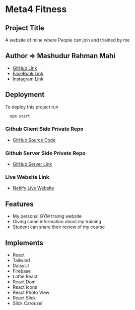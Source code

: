 # Meta4 Fitness

## Project Title

A website of mine where People can join and triained by me

## Author => Mashudur Rahman Mahi

- [GitHub Link](https://github.com/Mashud05052001)
- [FaceBook Link](https://www.facebook.com/profile.php?id=100011564174412)
- [Instagram Link](https://www.instagram.com/m_r_mahi_05_/)

## Deployment

To deploy this project run

```bash
  npm start
```


### Github Client Side Private Repo
- [GitHub Source Code](https://github.com/Porgramming-Hero-web-course/b6a11-service-review-client-side-Mashud05052001)

### Github Server Side Private Repo
- [GitHub Server Link](https://github.com/Porgramming-Hero-web-course/b6a11-service-review-server-side-Mashud05052001)

### Live Website Link
- [Netlify Live Website](https://assignment11-firebase.web.app/)

## Features

- My personal GYM trainig website
- Giving some information obout my training
- Student can share their review of my course

## Implements

- React
- Tailwind
- DaisyUI
- Firebase
- Lottie React
- React Dom
- React Icons
- React Photo View
- React Slick
- Slick Carousel